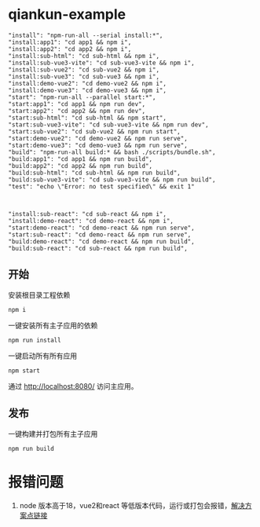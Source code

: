 # qiankun-example
    "install": "npm-run-all --serial install:*",
    "install:app1": "cd app1 && npm i",
    "install:app2": "cd app2 && npm i",
    "install:sub-html": "cd sub-html && npm i",
    "install:sub-vue3-vite": "cd sub-vue3-vite && npm i",
    "install:sub-vue2": "cd sub-vue2 && npm i",
    "install:sub-vue3": "cd sub-vue3 && npm i",
    "install:demo-vue2": "cd demo-vue2 && npm i",
    "install:demo-vue3": "cd demo-vue3 && npm i",
    "start": "npm-run-all --parallel start:*",
    "start:app1": "cd app1 && npm run dev",
    "start:app2": "cd app2 && npm run dev",
    "start:sub-html": "cd sub-html && npm start",
    "start:sub-vue3-vite": "cd sub-vue3-vite && npm run dev",
    "start:sub-vue2": "cd sub-vue2 && npm run start",
    "start:demo-vue2": "cd demo-vue2 && npm run serve",
    "start:demo-vue3": "cd demo-vue3 && npm run serve",
    "build": "npm-run-all build:* && bash ./scripts/bundle.sh",
    "build:app1": "cd app1 && npm run build",
    "build:app2": "cd app2 && npm run build",
    "build:sub-html": "cd sub-html && npm run build",
    "build:sub-vue3-vite": "cd sub-vue3-vite && npm run build",
    "test": "echo \"Error: no test specified\" && exit 1"



    "install:sub-react": "cd sub-react && npm i",
    "install:demo-react": "cd demo-react && npm i",
    "start:demo-react": "cd demo-react && npm run serve",
    "start:sub-react": "cd demo-react && npm run serve",
    "build:demo-react": "cd demo-react && npm run build",
    "build:sub-react": "cd sub-react && npm run build",

## 开始
安装根目录工程依赖
```
npm i
```
一键安装所有主子应用的依赖
```
npm run install
```

一键启动所有所有应用
```
npm start
```

通过 [http://localhost:8080/](http://localhost:8080/) 访问主应用。

## 发布
一键构建并打包所有主子应用
```
npm run build
```

# 报错问题
1. node 版本高于18，vue2和react 等低版本代码，运行或打包会报错，<a href="https://www.cnblogs.com/asplover/p/17188483.html">解决方案点链接</a>

















